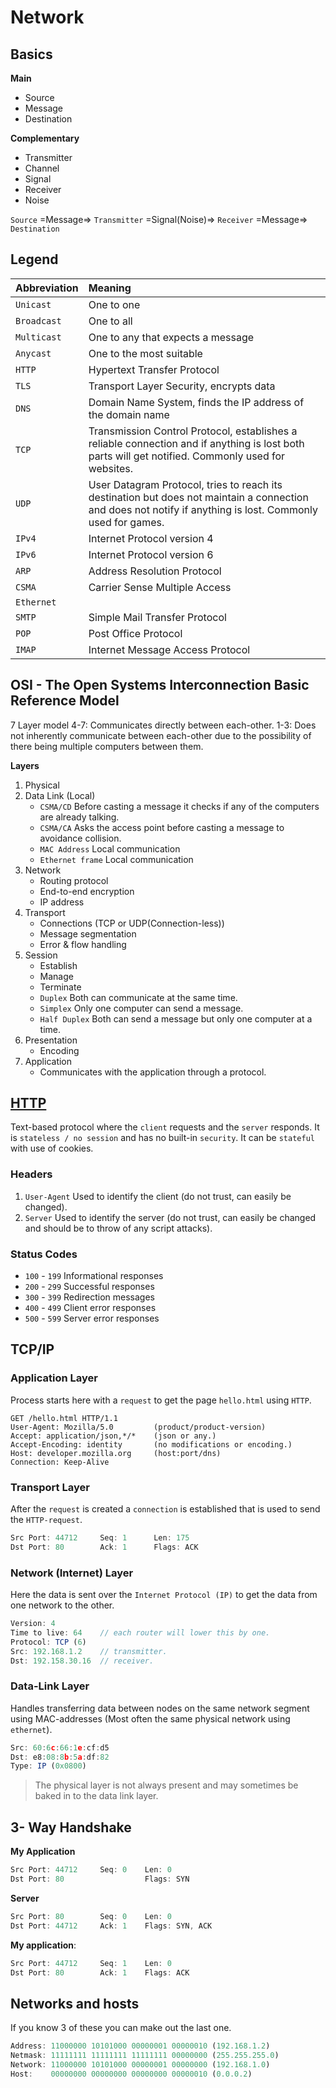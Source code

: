 # Network

## Basics

**Main**

- Source
- Message
- Destination

**Complementary**

- Transmitter
- Channel
- Signal
- Receiver
- Noise

`Source` =Message=> `Transmitter` =Signal(Noise)=> `Receiver` =Message=> `Destination`

## Legend

| Abbreviation | Meaning                                                                                                                                                     |
|:-------------|:------------------------------------------------------------------------------------------------------------------------------------------------------------|
| `Unicast`    | One to one                                                                                                                                                  |
| `Broadcast`  | One to all                                                                                                                                                  |
| `Multicast`  | One to any that expects a message                                                                                                                           |
| `Anycast`    | One to the most suitable                                                                                                                                    |
| `HTTP`       | Hypertext Transfer Protocol                                                                                                                                 |
| `TLS`        | Transport Layer Security, encrypts data                                                                                                                     |
| `DNS`        | Domain Name System, finds the IP address of the domain name                                                                                                 |
| `TCP`        | Transmission Control Protocol, establishes a reliable connection and if anything is lost both parts will get notified. Commonly used for websites.          |
| `UDP`        | User Datagram Protocol, tries to reach its destination but does not maintain a connection and does not notify if anything is lost. Commonly used for games. |
| `IPv4`       | Internet Protocol version 4                                                                                                                                 |
| `IPv6`       | Internet Protocol version 6                                                                                                                                 |
| `ARP`        | Address Resolution Protocol                                                                                                                                 |
| `CSMA`       | Carrier Sense Multiple Access                                                                                                                               |
| `Ethernet`   |                                                                                                                                                             |
| `SMTP`       | Simple Mail Transfer Protocol                                                                                                                               |
| `POP`        | Post Office Protocol                                                                                                                                        |
| `IMAP`       | Internet Message Access Protocol                                                                                                                            |

## OSI - The Open Systems Interconnection Basic Reference Model

7 Layer model
4-7: Communicates directly between each-other.
1-3: Does not inherently communicate between each-other due to the possibility of there being multiple computers between them.

**Layers**

1. Physical
2. Data Link (Local)
   - `CSMA/CD` Before casting a message it checks if any of the computers are already talking.
   - `CSMA/CA` Asks the access point before casting a message to avoidance collision.
   - `MAC Address` Local communication
   - `Ethernet frame` Local communication
3. Network
   - Routing protocol
   - End-to-end encryption
   - IP address
4. Transport
   - Connections (TCP or UDP(Connection-less))
   - Message segmentation
   - Error & flow handling
5. Session
   - Establish
   - Manage
   - Terminate
   - `Duplex` Both can communicate at the same time.
   - `Simplex` Only one computer can send a message.
   - `Half Duplex` Both can send a message but only one computer at a time.
6. Presentation
   - Encoding
7. Application
   - Communicates with the application through a protocol.

## [HTTP](https://developer.mozilla.org/en-US/docs/Web/HTTP)

Text-based protocol where the `client` requests and the `server` responds. It is `stateless / no session` and has no built-in `security`. It can be `stateful` with use of cookies.

### Headers

1. `User-Agent` Used to identify the client (do not trust, can easily be changed).
2. `Server` Used to identify the server (do not trust, can easily be changed and should be to throw of any script attacks).

### Status Codes

- `100` - `199` Informational responses
- `200` - `299` Successful responses
- `300` - `399` Redirection messages
- `400` - `499` Client error responses
- `500` - `599` Server error responses

## TCP/IP

### Application Layer

Process starts here with a `request` to get the page `hello.html` using `HTTP`.

```http
GET /hello.html HTTP/1.1
User-Agent: Mozilla/5.0         (product/product-version)
Accept: application/json,*/*    (json or any.)
Accept-Encoding: identity       (no modifications or encoding.)
Host: developer.mozilla.org     (host:port/dns)
Connection: Keep-Alive
```

### Transport Layer

After the `request` is created a `connection` is established that is used to send the `HTTP-request`.

```js
Src Port: 44712     Seq: 1      Len: 175
Dst Port: 80        Ack: 1      Flags: ACK
```

### Network (Internet) Layer

Here the data is sent over the `Internet Protocol (IP)` to get the data from one network to the other.

```js
Version: 4
Time to live: 64    // each router will lower this by one.
Protocol: TCP (6)
Src: 192.168.1.2    // transmitter.
Dst: 192.158.30.16  // receiver.
```

### Data-Link Layer

Handles transferring data between nodes on the same network segment using MAC-addresses (Most often the same physical network using `ethernet`).

```js
Src: 60:6c:66:1e:cf:d5
Dst: e8:08:8b:5a:df:82
Type: IP (0x0800)
```

> The physical layer is not always present and may sometimes be baked in to the data link layer.

## 3- Way Handshake

**My Application**

```js
Src Port: 44712     Seq: 0    Len: 0
Dst Port: 80                  Flags: SYN
```

**Server**

```js
Src Port: 80        Seq: 0    Len: 0
Dst Port: 44712     Ack: 1    Flags: SYN, ACK
```

**My application**:

```js
Src Port: 44712     Seq: 1    Len: 0
Dst Port: 80        Ack: 1    Flags: ACK
```

## Networks and hosts

If you know 3 of these you can make out the last one.

```js
Address: 11000000 10101000 00000001 00000010 (192.168.1.2)
Netmask: 11111111 11111111 11111111 00000000 (255.255.255.0)
Network: 11000000 10101000 00000001 00000000 (192.168.1.0)
Host:    00000000 00000000 00000000 00000010 (0.0.0.2)
```
